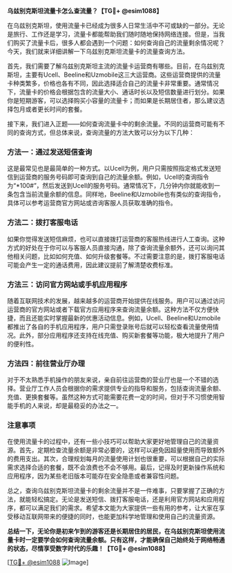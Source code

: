 **乌兹别克斯坦流量卡怎么查流量？【TG💪+ @esim1088】**

在乌兹别克斯坦，使用流量卡已经成为很多人日常生活中不可或缺的一部分。无论是旅行、工作还是学习，流量卡都能帮助我们随时随地保持网络连接。但是，当我们购买了流量卡后，很多人都会遇到一个问题：如何查询自己的流量剩余情况呢？今天，我们就来详细讲解一下乌兹别克斯坦流量卡的流量查询方法。

首先，我们需要了解乌兹别克斯坦主流的流量卡运营商有哪些。目前，在乌兹别克斯坦，主要有Ucell、Beeline和Uzmobile这三大运营商。这些运营商提供的流量卡种类繁多，价格也各有不同，因此选择适合自己的流量卡非常重要。通常情况下，流量卡的价格会根据包含的流量大小、通话时长以及短信数量进行划分。如果你是短期游客，可以选择购买小容量的流量卡；而如果是长期居住者，那么建议选择包月或者更长时间的套餐。

接下来，我们进入正题——如何查询流量卡中的剩余流量。不同的运营商可能有不同的查询方式，但总体来说，查询流量的方法大致可以分为以下几种：

### 方法一：通过发送短信查询

这是最常见也是最简单的一种方式。以Ucell为例，用户只需按照指定格式发送短信到运营商的服务号码即可查询到自己的流量余额。例如，Ucell的查询指令为“*100#”，然后发送到Ucell的服务号码。通常情况下，几分钟内你就能收到一条包含当前流量余额的信息。同样地，Beeline和Uzmobile也有类似的查询指令，具体可以参考运营商官方网站或咨询客服人员获取准确的指令。

### 方法二：拨打客服电话

如果你觉得发送短信麻烦，也可以直接拨打运营商的客服热线进行人工查询。这种方式的好处在于你可以与客服人员直接沟通，除了查询流量余额外，还可以询问其他相关问题，比如如何充值、如何升级套餐等。不过需要注意的是，拨打客服电话可能会产生一定的通话费用，因此建议提前了解清楚收费标准。

### 方法三：访问官方网站或手机应用程序

随着互联网技术的发展，越来越多的运营商开始提供在线服务。用户可以通过访问运营商的官方网站或者下载官方应用程序来查询流量余额。这种方法不仅方便快捷，而且还能实时掌握最新的优惠活动信息。例如，Ucell、Beeline和Uzmobile都推出了各自的手机应用程序，用户只需登录账号后就可以轻松查看流量使用情况。此外，部分应用程序还支持在线充值、购买新套餐等功能，极大地提升了用户的便利性。

### 方法四：前往营业厅办理

对于不太熟悉手机操作的朋友来说，亲自前往运营商的营业厅也是一个不错的选择。营业厅工作人员会根据你的需求提供专业的指导和服务，包括查询流量余额、充值、更换套餐等。虽然这种方式可能需要花费一定的时间，但对于不习惯使用智能手机的人来说，却是最稳妥的办法之一。

### 注意事项

在使用流量卡的过程中，还有一些小技巧可以帮助大家更好地管理自己的流量资源。首先，定期检查流量余额是非常必要的，这样可以避免因超量使用而导致额外的费用支出。其次，合理规划每月的流量使用计划也很重要，可以根据自己的实际需求选择合适的套餐，既不会浪费也不会不够用。最后，记得及时更新操作系统和应用程序，因为某些老旧版本可能存在安全隐患或者兼容性问题。

总之，查询乌兹别克斯坦流量卡的剩余流量并不是一件难事，只要掌握了正确的方法，就能轻松搞定。无论是发送短信、拨打客服电话，还是利用官方网站和应用程序，都可以满足我们的需求。希望本文能为大家提供一些有用的参考，让大家在享受移动互联网带来的便捷的同时，也能更加科学地管理和使用自己的流量资源。

**总结一下，无论你是初来乍到的游客还是长期居住的居民，在乌兹别克斯坦使用流量卡时一定要学会如何查询流量余额。只有这样，才能确保自己始终处于网络畅通的状态，尽情享受数字时代的乐趣！【TG💪+ @esim1088】**

[[TG💪+ @esim1088](https://t.me/s/esim1088) ![Image](https://i.postimg.cc/4NQfJmqS/Snipaste-2025-05-13-00-14-12.png)]